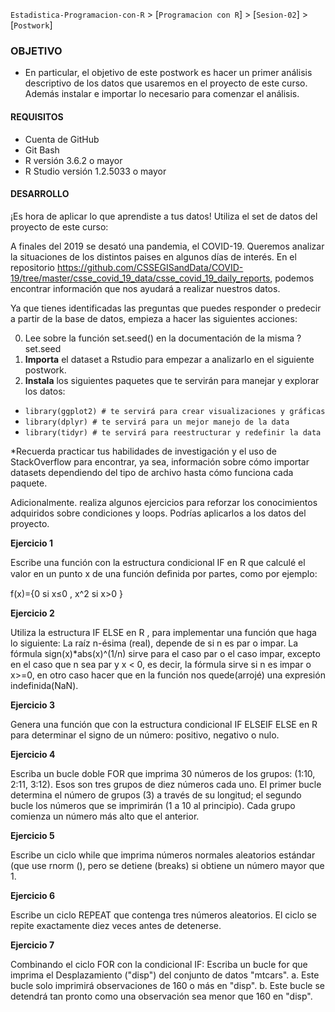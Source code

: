 `Estadistica-Programacion-con-R` > [`Programacion con R`] > [`Sesion-02`] > [`Postwork`] 

### OBJETIVO  

- En particular, el objetivo de este postwork es hacer un primer análisis descriptivo de los datos que usaremos en el proyecto de este curso. Además instalar e importar lo necesario para comenzar el análisis.  

#### REQUISITOS
- Cuenta de GitHub  
- Git Bash  
- R versión 3.6.2 o mayor                                
- R Studio versión 1.2.5033 o mayor   

#### DESARROLLO

¡Es hora de aplicar lo que aprendiste a tus datos! Utiliza el set de datos del proyecto de este curso: 

A finales del 2019 se desató una pandemia, el COVID-19. Queremos analizar la situaciones de los distintos paises en algunos días de interés. En el repositorio https://github.com/CSSEGISandData/COVID-19/tree/master/csse_covid_19_data/csse_covid_19_daily_reports, podemos encontrar información que nos ayudará a realizar nuestros datos.

Ya que tienes identificadas las preguntas que puedes responder o predecir a partir de la base de datos, empieza a hacer las siguientes acciones:  

0. Lee sobre la función set.seed() en la documentación de la misma ?set.seed
1. **Importa** el dataset a Rstudio para empezar a analizarlo en el siguiente postwork.    
2. **Instala** los siguientes paquetes que te servirán para manejar y explorar los datos:  
- ```library(ggplot2) # te servirá para crear visualizaciones y gráficas``` 
- ```library(dplyr) # te servirá para un mejor manejo de la data```
- ```library(tidyr) # te servirá para reestructurar y redefinir la data```    

*Recuerda practicar tus habilidades de investigación y el uso de StackOverflow para encontrar, ya sea, información sobre cómo importar datasets dependiendo del tipo de archivo hasta cómo funciona cada paquete.   
  

Adicionalmente. realiza algunos ejercicios para reforzar los conocimientos adquiridos sobre condiciones y loops. Podrías aplicarlos a los datos del proyecto.

**Ejercicio 1**  

Escribe una función con la estructura condicional IF en R que calculé el valor en un punto x de una función deﬁnida por partes, como por ejemplo:

f(x)={0 si x≤0 , x^2 si x>0 }

**Ejercicio 2**  

Utiliza la estructura IF ELSE en R , para implementar una función que haga lo siguiente: La raíz n-ésima (real), depende de si n es par o impar. La fórmula sign(x)*abs(x)^(1/n) sirve para el caso par o el caso impar, excepto en el caso que n sea par y x < 0, es decir, la fórmula sirve si n es impar o x>=0, en otro caso hacer que en la función nos quede(arrojé) una expresión indefinida(NaN).  

**Ejercicio 3**  

Genera una función que con la estructura condicional IF ELSEIF ELSE en R para determinar el signo de un número: positivo, negativo o nulo. 

**Ejercicio 4**  

Escriba un bucle doble FOR que imprima 30 números de los grupos: (1:10, 2:11, 3:12). Esos son tres grupos de diez números cada uno. El primer bucle determina el número de grupos (3) a través de su longitud; el segundo bucle los números que se imprimirán (1 a 10 al principio). Cada grupo comienza un número más alto que el anterior.

**Ejercicio 5**  

Escribe un ciclo while que imprima números normales aleatorios estándar (que use rnorm (), pero se detiene (breaks) si obtiene un número mayor que 1.  

**Ejercicio 6**  

Escribe un ciclo REPEAT que contenga tres números aleatorios. El ciclo se repite exactamente diez veces antes de detenerse.

**Ejercicio 7**  

Combinando el ciclo FOR con la condicional IF: Escriba un bucle for que imprima el Desplazamiento ("disp") del conjunto de datos "mtcars".
a. Este bucle solo imprimirá observaciones de 160 o más en "disp".
b. Este bucle se detendrá tan pronto como una observación sea menor que 160 en "disp".

